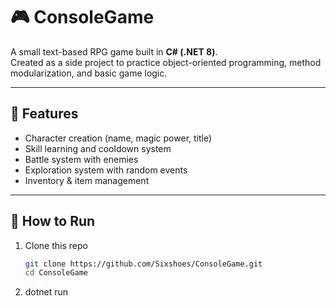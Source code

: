 # 🎮 ConsoleGame

A small text-based RPG game built in **C# (.NET 8)**.  
Created as a side project to practice object-oriented programming, method modularization, and basic game logic.

---

## 🧩 Features
- Character creation (name, magic power, title)
- Skill learning and cooldown system
- Battle system with enemies
- Exploration system with random events
- Inventory & item management

---

## 🚀 How to Run
1. Clone this repo  
   ```bash
   git clone https://github.com/Sixshoes/ConsoleGame.git
   cd ConsoleGame
2. dotnet run

